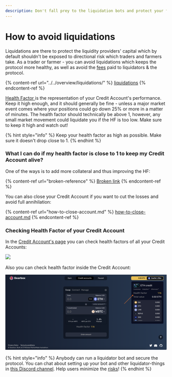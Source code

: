 ```yaml
---
description: Don't fall prey to the liquidation bots and protect your funds!
---
```


# How to avoid liquidations

Liquidations are there to protect the liquidity providers' capital which by default shouldn't be exposed to directional risk which traders and farmers take. As a trader or farmer - you can avoid liquidations which keeps the protocol more healthy, as well as avoid the [fees](../../overview/protocol-fees.md) paid to liquidators & the protocol.

{% content-ref url="../../overview/liquidations/" %}
[liquidations](../../overview/liquidations/)
{% endcontent-ref %}

[Health Factor ](../../overview/liquidations/#what-is-a-health-factor)is the representation of your Credit Account's performance. Keep it high enough, and it should generally be fine - unless a major market event comes where your positions could go down 25% or more in a matter of minutes. The health factor should technically be above 1, however, any small market movement could liquidate you if the HF is too low. Make sure to keep it high and watch out!

{% hint style="info" %}
Keep your health factor as high as possible. Make sure it doesn't drop close to 1.
{% endhint %}

### What I can do if my health factor is close to 1 to keep my Credit Account alive?&#x20;

One of the ways is to add more collateral and thus improving the HF:

{% content-ref url="broken-reference" %}
[Broken link](broken-reference)
{% endcontent-ref %}

You can also close your Credit Account if you want to cut the losses and avoid full annihilation:

{% content-ref url="how-to-close-account.md" %}
[how-to-close-account.md](how-to-close-account.md)
{% endcontent-ref %}

### Checking Health Factor of your Credit Account

In the [Credit Account's page](https://app.beta.gearbox.fi/accounts) you can check health factors of all your Credit Accounts:

![](<../../.gitbook/assets/Screenshot 2021-10-17 at 23.53.05 (1).png>)

Also you can check health factor inside the Credit Account:&#x20;

![](<../../.gitbook/assets/Screenshot 2021-10-17 at 14.26.47.png>)

{% hint style="info" %}
Anybody can run a liquidator bot and secure the protocol. You can chat about setting up your bot and other liquidator-things in [this Discord channel](https://discord.gg/wmydr8JfcP). Help users minimize the [risks](../../risk-and-security/risks-terms.md)!
{% endhint %}
